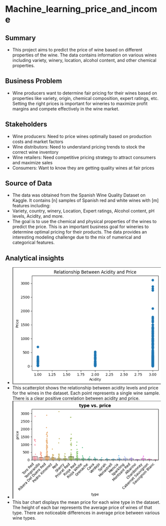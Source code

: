 # Machine_learning_price_and_income
## Summary
- This project aims to predict the price of wine based on different properties of the wine. The data contains information on various wines including variety, winery, location, alcohol content, and other chemical properties.
## Business Problem
- Wine producers want to determine fair pricing for their wines based on properties like variety, origin, chemical composition, expert ratings, etc. Setting the right prices is important for wineries to maximize profit margins and compete effectively in the wine market.
## Stakeholders
- Wine producers: Need to price wines optimally based on production costs and market factors
- Wine distributors: Need to understand pricing trends to stock the correct wine inventory
- Wine retailers: Need competitive pricing strategy to attract consumers and maximize sales
- Consumers: Want to know they are getting quality wines at fair prices
## Source of Data
- The data was obtained from the Spanish Wine Quality Dataset on Kaggle. It contains [n] samples of Spanish red and white wines with [m] features including:
-  Variety, country, winery, Location, Expert ratings, Alcohol content, pH levels, Acidity, and more.
- The goal is to use the chemical and physical properties of the wines to predict the price. This is an important business goal for wineries to determine optimal pricing for their products. The data provides an interesting modeling challenge due to the mix of numerical and categorical features.
## Analytical insights
- ![Relation between acidity and price](visual1.png)
- This scatterplot shows the relationship between acidity levels and price for the wines in the dataset. Each point represents a single wine sample. There is a clear positive correlation between acidity and price.
- ![Relation between Type and price](visual2.png)
- This bar chart displays the mean price for each wine type in the dataset. The height of each bar represents the average price of wines of that type. There are noticeable differences in average price between various wine types.
